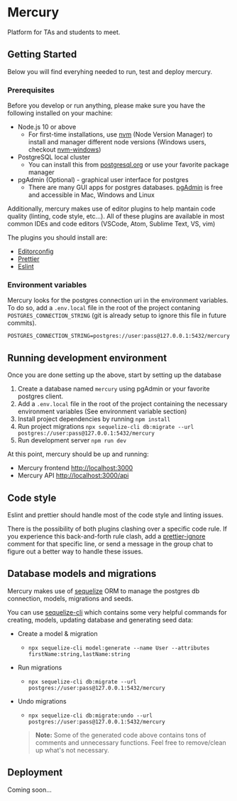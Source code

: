 # Mercury

Platform for TAs and students to meet.

## Getting Started

Below you will find everyhing needed to run, test and deploy mercury.

### Prerequisites

Before you develop or run anything, please make sure you have the following installed on your machine:

- Node.js 10 or above
  - For first-time installations, use [nvm](https://github.com/nvm-sh/nvm) (Node Version Manager) to install and manager different node versions (Windows users, checkout [nvm-windows](https://github.com/coreybutler/nvm-windows))
- PostgreSQL local cluster
  - You can install this from [postgresql.org](https://www.postgresql.org/download/) or use your favorite package manager
- pgAdmin (Optional) - graphical user interface for postgres
  - There are many GUI apps for postgres databases. [pgAdmin](https://www.pgadmin.org/download/) is free and accessible in Mac, Windows and Linux

Additionally, mercury makes use of editor plugins to help mantain code quality (linting, code style, etc...). All of these plugins are available in most common IDEs and code editors (VSCode, Atom, Sublime Text, VS, vim)

The plugins you should install are:

- [Editorconfig](https://editorconfig.org/#download)
- [Prettier](https://prettier.io/docs/en/editors.html)
- [Eslint](https://eslint.org/docs/user-guide/integrations)

### Environment variables

Mercury looks for the postgres connection uri in the environment variables. To do so, add a `.env.local` file in the root of the project contaning `POSTGRES_CONNECTION_STRING` (git is already setup to ignore this file in future commits).

```
POSTGRES_CONNECTION_STRING=postgres://user:pass@127.0.0.1:5432/mercury
```

## Running development environment

Once you are done setting up the above, start by setting up the database

1. Create a database named `mercury` using pgAdmin or your favorite postgres client.
2. Add a `.env.local` file in the root of the project containing the necessary environment variables (See environment variable section)
3. Install project dependencies by running `npm install`
4. Run project migrations `npx sequelize-cli db:migrate --url postgres://user:pass@127.0.0.1:5432/mercury`
5. Run development server `npm run dev`

At this point, mercury should be up and running:

- Mercury frontend [http://localhost:3000](http://localhost:3000)
- Mercury API [http://localhost:3000/api](http://localhost:3000/api)

## Code style

Eslint and prettier should handle most of the code style and linting issues.

There is the possibility of both plugins clashing over a specific code rule. If you experience this back-and-forth rule clash, add a [prettier-ignore](https://prettier.io/docs/en/ignore.html) comment for that specific line, or send a message in the group chat to figure out a better way to handle these issues.

## Database models and migrations

Mercury makes use of [sequelize](https://sequelize.org/master/) ORM to manage the postgres db connection, models, migrations and seeds.

You can use [sequelize-cli](https://github.com/sequelize/cli) which contains some very helpful commands for creating, models, updating database and generating seed data:

- Create a model & migration
  - `npx sequelize-cli model:generate --name User --attributes firstName:string,lastName:string`
- Run migrations
  - `npx sequelize-cli db:migrate --url postgres://user:pass@127.0.0.1:5432/mercury`
- Undo migrations

  - `npx sequelize-cli db:migrate:undo --url postgres://user:pass@127.0.0.1:5432/mercury`

  > **Note:** Some of the generated code above contains tons of comments and unnecessary functions. Feel free to remove/clean up what's not necessary.

## Deployment

Coming soon...
